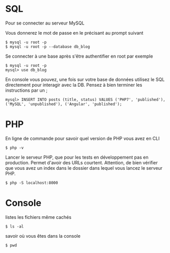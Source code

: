 # SQL
 Pour se connecter au serveur MySQL

Vous donnerez le mot de passe en le précisant au prompt suivant
```
$ mysql -u root -p 
$ mysql -u root -p --database db_blog
```

Se connecter à une base après s'être authentifier en root par exemple

```
$ mysql -u root -p 
mysql> use db_blog
```

En console vous pouvez, une fois sur votre base de données utilisez le SQL directement pour interagir avec la DB. Pensez à bien terminer les instructions par un ;

```
mysql> INSERT INTO posts (title, status) VALUES ('PHP7', 'published'), ('MySQL', 'unpublished'), ('Angular', 'published');
```

# PHP

En ligne de commande pour savoir quel version de PHP vous avez en CLI

```
$ php -v
```

Lancer le serveur PHP, que pour les tests en développement pas en production. Permet d'avoir des URLs courtent.
Attention, de bien vérifier que vous avez un index dans le dossier dans lequel vous lancez le serveur PHP.

```
$ php -S localhost:8000
```

# Console

listes les fichiers même cachés
```
$ ls -al   

```

savoir où vous êtes dans la console

```
$ pwd

```